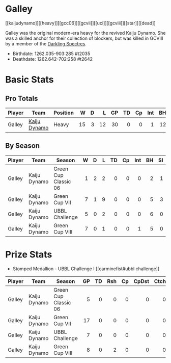 # Galley
[[kaijudynamo]][[heavy]][[gcc06]][[gcvii]][[uci]][[gcviii]][[star]][[dead]]

Galley was the original modern-era heavy for the revived Kaiju Dynamo. She was a skilled anchor for their collection of blockers, but was killed in GCVIII by a member of the [Darkling Spectres](../teams/darklingspectres).

* Birthdate: 1262.035-903:285 #t2035
* Deathdate: 1262.642-702:258 #t2642 

# Basic Stats

## Pro Totals

| Player           | Team        | Position      | W | D | L | GP | TD | Cp | Int | BH | SI | Ki | MVP | SPP |
|------------------|-------------|---------------|--:|--:|--:|---:|---:|---:|----:|---:|---:|---:|----:|----:|
| Galley | [Kaiju Dynamo](../teams/kaijudynamo) | Heavy |   15 |    3 |   12 |   30 |    0 |    0 |    1 |   12 |    4 |    1 |    2 |   46 |

## By Season

| Player | Team         | Season          | W | D | L | TD | Cp | Int | BH | SI | Ki | MVP | SPP |
|--------|--------------|-----------------|--:|--:|--:|---:|---:|----:|---:|---:|---:|----:|----:|
| Galley | Kaiju Dynamo | Green Cup Classic 06 |    1 |    2 |    2 |    0 |    0 |    0 |    2 |    1 |    0 |    1 |   11 |
| Galley | Kaiju Dynamo | Green Cup VII        |    7 |    1 |    9 |    0 |    0 |    0 |    5 |    3 |    1 |    1 |   23 |
| Galley | Kaiju Dynamo | UBBL Challenge       |    5 |    0 |    2 |    0 |    0 |    0 |    6 |    0 |    1 |    1 |   19 |
| Galley | Kaiju Dynamo | Green Cup VIII       |    7 |    0 |    1 |    0 |    0 |    1 |    5 |    0 |    0 |    0 |   12 |

# Prize Stats

* Stomped Medallion - UBBL Challenge I [[carminefist#ubbl challenge]]

| Player | Team         | Season          | GP | TD | Rsh | Cp | CpDst | Ctch | Int | Cas | Blk | Sck | MVP | SPP |
|--------|--------------|-----------------|---:|---:|----:|---:|------:|-----:|----:|----:|----:|----:|----:|----:|
| Galley | Kaiju Dynamo | Green Cup Classic 06 |  5 |    0 |    0 |    0 |     0 |    0 |    0 |    3 |   27 |    1 |    1 |   11 |
| Galley | Kaiju Dynamo | Green Cup VII        | 17 |    0 |    0 |    0 |     0 |    0 |    0 |    9 |   97 |    1 |    1 |   23 |
| Galley | Kaiju Dynamo | UBBL Challenge       |  7 |    0 |    0 |    0 |     0 |    0 |    0 |    **7** |   52 |    0 |    1 |   19 |
| Galley | Kaiju Dynamo | Green Cup VIII       |  8 |    0 |    2 |    0 |     0 |    0 |    1 |    5 |   44 |    2 |    0 |   12 |
